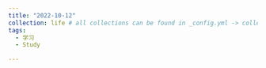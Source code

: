 ```yaml
---
title: "2022-10-12"
collection: life # all collections can be found in _config.yml -> collections
tags:
  - 学习
  - Study

---
```




